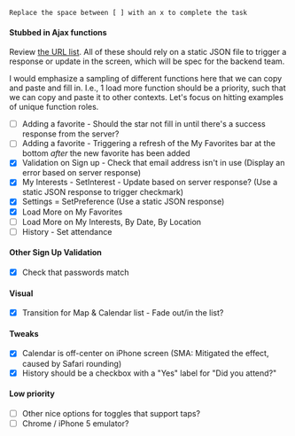 `Replace the space between [ ] with an x to complete the task`

#### Stubbed in Ajax functions

Review [the URL list](https://github.com/clearbold/artx/blob/master/notes/urls.md). All of these should rely on a static JSON file to trigger a response or update in the screen, which will be spec for the backend team.

I would emphasize a sampling of different functions here that we can copy and paste and fill in. I.e., 1 load more function should be a priority, such that we can copy and paste it to other contexts. Let's focus on hitting examples of unique function roles.

- [ ] Adding a favorite - Should the star not fill in until there's a success response from the server?
- [ ] Adding a favorite - Triggering a refresh of the My Favorites bar at the bottom *after* the new favorite has been added
- [x] Validation on Sign up - Check that email address isn't in use (Display an error based on server response)
- [x] My Interests - SetInterest - Update based on server response? (Use a static JSON response to trigger checkmark)
- [x] Settings = SetPreference (Use a static JSON response)
- [x] Load More on My Favorites
- [ ] Load More on My Interests, By Date, By Location
- [ ] History - Set attendance

#### Other Sign Up Validation

- [x] Check that passwords match

#### Visual

- [x] Transition for Map & Calendar list - Fade out/in the list?

#### Tweaks

- [x] Calendar is off-center on iPhone screen (SMA: Mitigated the effect, caused by Safari rounding)
- [x] History should be a checkbox with a "Yes" label for "Did you attend?"

#### Low priority

- [ ] Other nice options for toggles that support taps?
- [ ] Chrome / iPhone 5 emulator?
